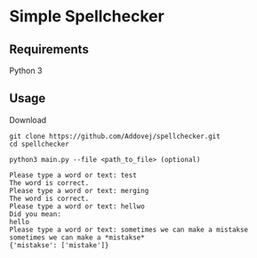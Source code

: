 # Simple Spellchecker
## Requirements
Python 3
## Usage
Download
```commandline
git clone https://github.com/Addovej/spellchecker.git
cd spellchecker
```
```commandline
python3 main.py --file <path_to_file> (optional)

Please type a word or text: test
The word is correct.
Please type a word or text: merging
The word is correct.
Please type a word or text: hellwo
Did you mean:
hello
Please type a word or text: sometimes we can make a mistakse
sometimes we can make a *mistakse* 
{'mistakse': ['mistake']}
```

